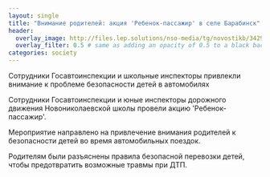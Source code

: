 ```yaml
---
layout: single
title: "Внимание родителей: акция 'Ребенок-пассажир' в селе Барабинск"
header:
  overlay_image: http://files.lep.solutions/nso-media/tg/novostikb/34299/0.webp
  overlay_filter: 0.5 # same as adding an opacity of 0.5 to a black background
categories: society
---
```

Сотрудники Госавтоинспекции и школьные инспекторы привлекли внимание к проблеме безопасности детей в автомобилях

Сотрудники Госавтоинспекции и юные инспекторы дорожного движения Новониколаевской школы провели акцию 'Ребенок-пассажир'.

Мероприятие направлено на привлечение внимания родителей к безопасности детей во время автомобильных поездок.

Родителям были разъяснены правила безопасной перевозки детей, чтобы предотвратить возможные травмы при ДТП.
